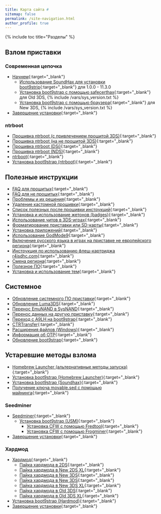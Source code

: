 ```yaml
---
title: Карта сайта #
sitemap: false
permalink: /site-navigation.html
author_profile: true
---
```

{% include toc title="Разделы" %}

## Взлом приставки

### Современная цепочка

* [Начнем](get-started){:target="_blank"}
	* [Использование SoundHax для установки boot9strip](soundhax){:target="_blank"} для 1.0.0 - 11.3.0 
	* [Установка boot9strap с помощью safecerthax](safecerthax){:target="_blank"} для Old 3DS, {% include /vars/sys_version.txt %}
	* [Установка boot9strap с помощью браузера](browserhax){:target="_blank"} для New 3DS, {% include /vars/sys_version.txt %}
* [Завершение установки](finalizing-setup){:target="_blank"}

### ntrboot

* [Прошивка ntrboot (с привлечением прошитой 3DS)](flashing-ntrboot-3ds-multi-system){:target="_blank"}
* [Прошивка ntrboot (на не прошитой 3DS)](flashing-ntrboot-3ds-single-system){:target="_blank"}
* [Прошивка ntrboot (DSi)](flashing-ntrboot-dsi){:target="_blank"}
* [Прошивка ntrboot (NDS)](flashing-ntrboot-nds){:target="_blank"}
* [ntrboot](ntrboot){:target="_blank"}
* [Установка boot9strap (ntrboot)](installing-boot9strap-ntrboot){:target="_blank"}

## Полезные инструкции

* [FAQ для прошитых](faq-3ds){:target="_blank"}
* [FAQ для не прошитых](faq){:target="_blank"}
* [Проблемы и их решения](troubleshooting){:target="_blank"}
* [Удаление кастомной прошивки](uninstall-cfw){:target="_blank"}
* [Список полезных после прошивки инструкций](addons){:target="_blank"}
* [Установка и использование жетонов (badges)](badges){:target="_blank"}
* [Использование читов в 3DS-играх](cheats){:target="_blank"}
* [Форматирование приставки или SD-карты](clean_sd){:target="_blank"}
* [Установка приложений](games){:target="_blank"}
* [Использование GodMode9](godmode9-usage){:target="_blank"}
* [Включение русского языка в играх на приставке не европейского региона](lumalocales){:target="_blank"}
* [Инструкция по использованию флеш-картриджа r4isdhc.com](r4){:target="_blank"}
* [Смена региона](region-changing){:target="_blank"}
* [Полезное ПО](soft){:target="_blank"}
* [Установка и использование тем](themes){:target="_blank"}

## Системное

* [Обновление системного ПО приставки](update-system){:target="_blank"}
* [Обновление Luma3DS](update-luma3ds){:target="_blank"}
* [Перенос EmuNAND в SysNAND](move-emunand){:target="_blank"}
* [Перенос данных на другую приставку](move-movable){:target="_blank"}
* [Переход с A9LH на boot9strap](a9lh-to-b9s){:target="_blank"}
* [CTRTransfer](ctrtransfer){:target="_blank"}
* [Расширения файлов (Windows)](file-extensions-windows){:target="_blank"}
* [Информация об OTP](otp){:target="_blank"}
* [Обновление boot9strap](updating-b9s){:target="_blank"}

## Устаревшие методы взлома 

* [Homebrew Launcher (альтернативные методы запуска)](homebrew-launcher-alternatives){:target="_blank"}
* [Установка boot9strap (Homebrew Launcher)](installing-boot9strap-homebrew-launcher){:target="_blank"}
* [Установка boot9strap (Soundhax)](installing-boot9strap-soundhax){:target="_blank"}
* [Получение ключа movable.sed с помощью майнинга](movable_manual){:target="_blank"}

### Seedminer

* [Seedminer](seedminer){:target="_blank"}
	* [Установка boot9strap (USM)](usm){:target="_blank"}
		* [Установка CFW с помощью Fredtool](fredtool){:target="_blank"}
		* [Установка CFW с помощью Frogminer](frogminer){:target="_blank"}
* [Завершение установки](finalizing-setup){:target="_blank"}

### Хардмод 

* [Хардмод](hardmod){:target="_blank"}
	* [Пайка хардмода в 2DS](making-hardmod-2ds){:target="_blank"}
	* [Пайка хардмода в New 2DS XL](making-hardmod-new2dsxl){:target="_blank"}
	* [Пайка хардмода в New 3DS](making-hardmod-new3ds){:target="_blank"}
	* [Пайка хардмода в New 3DS](making-hardmod-new3ds){:target="_blank"}
	* [Пайка хардмода в New 3DS XL](making-hardmod-new3dsxl){:target="_blank"}
	* [Пайка хардмода в Old 3DS](making-hardmod-old3ds){:target="_blank"}
	* [Пайка хардмода в Old 3DS XL](making-hardmod-old3dsxl){:target="_blank"}
* [Установка boot9strap (Hardmod)](installing-boot9strap-hardmod){:target="_blank"}
* [Завершение установки](finalizing-setup){:target="_blank"}